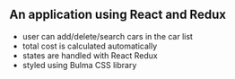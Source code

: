 ## An application using React and Redux

- user can add/delete/search cars in the car list
- total cost is calculated automatically
- states are handled with React Redux
- styled using Bulma CSS library